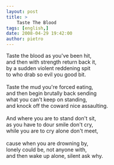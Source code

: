 ```yaml
---
layout: post
title: >
    Taste The Blood
tags: [english,]
date: 2008-04-29 19:42:00
author: pietro
---
```

Taste the blood as you've been hit,<br/>and then with strength return back it,<br/>by a sudden violent reddening spit<br/>to who drab so evil you good bit.<br/><br/>Taste the mud you're forced eating,<br/>and then begin brutally back sending<br/>what you can't keep on standing,<br/>and knock off the coward nice assaulting.<br/><br/>And where you are to stand don't sit,<br/>as you have to dour smile don't cry,<br/>while you are to cry alone don't meet,<br/><br/>cause when you are drowning by,<br/>lonely could be, not anyone with,<br/>and then wake up alone, silent ask why.
